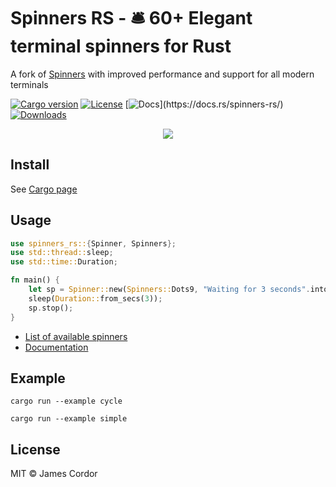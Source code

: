 # Spinners RS - 🛎 60+ Elegant terminal spinners for Rust

A fork of [Spinners](https://github.com/FGRibreau/spinners) with improved performance and support for all modern terminals

[![Cargo version](https://img.shields.io/crates/v/spinners-rs.svg)](https://crates.io/crates/spinners-rs)
[![License](https://img.shields.io/github/license/jamesinaxx/spinners-rs)](https://github.com/jamesinaxx/spinners-rs/blob/master/LICENSE)
[![Docs](https://img.shields.io/badge/docs-👌-4EC329.svg?)](https://docs.rs/spinners-rs/)
[![Downloads](https://img.shields.io/crates/d/spinners-rs.svg)](https://crates.io/crates/spinners-rs)

<p align="center"><img src="https://media.giphy.com/media/3oxHQyZfOJjlL3bhRK/giphy.gif"></p>

## Install

See [Cargo page](https://crates.io/crates/spinners-rs)

## Usage

```rust
use spinners_rs::{Spinner, Spinners};
use std::thread::sleep;
use std::time::Duration;

fn main() {
    let sp = Spinner::new(Spinners::Dots9, "Waiting for 3 seconds".into());
    sleep(Duration::from_secs(3));
    sp.stop();
}
```

- [List of available spinners](src/utils/spinner_names.rs)
- [Documentation](https://docs.rs/spinners-rs/)

## Example

```shell
cargo run --example cycle
```

```shell
cargo run --example simple
```

## License

MIT © James Cordor
